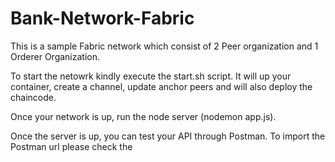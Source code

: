 # Bank-Network-Fabric

This is a sample Fabric network which consist of 2 Peer organization and 1 Orderer Organization.

To start the netowrk kindly execute the start.sh script. It will up your container, create a channel, update anchor peers and will also deploy the chaincode.

Once your network is up, run the node server (nodemon app.js).

Once the server is up, you can test your API through Postman. To import the Postman url please check the
